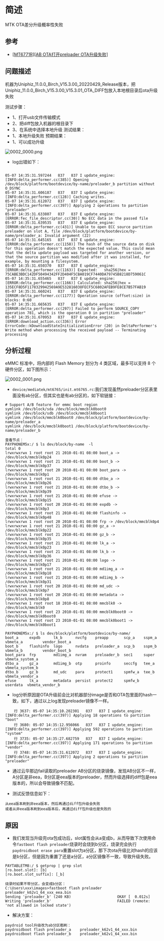 # 简述

MTK OTA差分升级概率性失败

## 参考

* [[MT6771R][AB OTA打开preloader OTA升级失败]](https://eservice.mediatek.com/eservice-portal/issue_manager/update/107699595)

## 问题描述

机器为Uniphiz_11.0.0_Birch_V15.3.00_20220429_Release版本，把Uniphiz_11.0.0_Birch_V15.3.00_V15.3.01_OTA_DIFF包放入本地根目录后ota升级失败

测试步骤：
* 1、打开usb文件传输模式
* 2、把diff包放入机器的根目录下
* 3、在系统中选择本地升级
测试结果：
* 1、本地升级失败
预期结果：
* 1、可以成功升级

![0002_0000.png](images/0002_0000.png)

* log出错如下：

```log

05-07 14:35:31.597244   837   837 I update_engine: [INFO:delta_performer.cc(385)] Opening /dev/block/platform/bootdevice/by-name/preloader_b partition without O_DSYNC
05-07 14:35:31.606187   837   837 I update_engine: [INFO:delta_performer.cc(128)] Caching writes.
05-07 14:35:31.612072   837   837 I update_engine: [INFO:delta_performer.cc(397)] Applying 2 operations to partition "preloader"
05-07 14:35:31.633807   837   837 E update_engine: [ERROR:fec_file_descriptor.cc(30)] No ECC data in the passed file
05-07 14:35:31.639535   837   837 E update_engine: [ERROR:delta_performer.cc(431)] Unable to open ECC source partition preloader on slot A, file /dev/block/platform/bootdevice/by-name/preloader_a: Invalid argument (22)
05-07 14:35:31.645165   837   837 E update_engine: [ERROR:delta_performer.cc(1158)] The hash of the source data on disk for this operation doesn't match the expected value. This could mean that the delta update payload was targeted for another version, or that the source partition was modified after it was installed, for example, by mounting a filesystem.
05-07 14:35:31.650370   837   837 E update_engine: [ERROR:delta_performer.cc(1163)] Expected:   sha256|hex = 75CABE3BDC142DF50494342FF2D404F5CBA019CF7440DA79745B8218D759061C
05-07 14:35:31.655465   837   837 E update_engine: [ERROR:delta_performer.cc(1166)] Calculated: sha256|hex = 135ECF8D5F1178329942569A9E532816038FECF5C6802AFEB9FE8CE7B57FAB19
05-07 14:35:31.660241   837   837 E update_engine: [ERROR:delta_performer.cc(1177)] Operation source (offset:size) in blocks: 0:60
05-07 14:35:31.665635   837   837 E update_engine: [ERROR:delta_performer.cc(297)] Failed to perform SOURCE_COPY operation 781, which is the operation 0 in partition "preloader"
05-07 14:35:31.670953   837   837 E update_engine: [ERROR:download_action.cc(336)] Error ErrorCode::kDownloadStateInitializationError (20) in DeltaPerformer's Write method when processing the received payload -- Terminating processing
```

## 分析过程

eMMC 标准中，将内部的 Flash Memory 划分为 4 类区域，最多可以支持 8 个硬件分区，如下图所示：

![0002_0001.png](images/0002_0001.png)

* `device/mediatek/mt6765/init.mt6765.rc`:我们发现虽然preloader分区表里面没有ab分区，但其实也是有ab分区的，如下软链接：
```SHELL
# Support A/B feature for emmc boot region
symlink /dev/block/sda /dev/block/mmcblk0boot0
symlink /dev/block/sdb /dev/block/mmcblk0boot1
symlink /dev/block/mmcblk0boot0 /dev/block/platform/bootdevice/by-name/preloader_a
symlink /dev/block/mmcblk0boot1 /dev/block/platform/bootdevice/by-name/preloader_b

查看节点：
PAYPHONEM5x:/ $ ls dev/block/by-name  -l
total 0
lrwxrwxrwx 1 root root 21 2010-01-01 08:00 boot_a -> /dev/block/mmcblk0p24
lrwxrwxrwx 1 root root 21 2010-01-01 08:00 boot_b -> /dev/block/mmcblk0p37
lrwxrwxrwx 1 root root 20 2010-01-01 08:00 boot_para -> /dev/block/mmcblk0p1
lrwxrwxrwx 1 root root 21 2010-01-01 08:00 dtbo_a -> /dev/block/mmcblk0p26
lrwxrwxrwx 1 root root 21 2010-01-01 08:00 dtbo_b -> /dev/block/mmcblk0p39
lrwxrwxrwx 1 root root 21 2010-01-01 08:00 efuse -> /dev/block/mmcblk0p15
lrwxrwxrwx 1 root root 20 2010-01-01 08:00 expdb -> /dev/block/mmcblk0p3
lrwxrwxrwx 1 root root 21 2010-01-01 08:00 flashinfo -> /dev/block/mmcblk0p48
lrwxrwxrwx 1 root root 20 2010-01-01 08:00 frp -> /dev/block/mmcblk0p4
lrwxrwxrwx 1 root root 21 2010-01-01 08:00 gz_a -> /dev/block/mmcblk0p22
lrwxrwxrwx 1 root root 21 2010-01-01 08:00 gz_b -> /dev/block/mmcblk0p35
lrwxrwxrwx 1 root root 21 2010-01-01 08:00 lk_a -> /dev/block/mmcblk0p23
lrwxrwxrwx 1 root root 21 2010-01-01 08:00 lk_b -> /dev/block/mmcblk0p36
lrwxrwxrwx 1 root root 21 2010-01-01 08:00 logo -> /dev/block/mmcblk0p17
lrwxrwxrwx 1 root root 21 2010-01-01 08:00 md1img_a -> /dev/block/mmcblk0p18
lrwxrwxrwx 1 root root 21 2010-01-01 08:00 md1img_b -> /dev/block/mmcblk0p31
lrwxrwxrwx 1 root root 20 2010-01-01 08:00 md_udc -> /dev/block/mmcblk0p7
lrwxrwxrwx 1 root root 20 2010-01-01 08:00 metadata -> /dev/block/mmcblk0p8
lrwxrwxrwx 1 root root 18 2010-01-01 08:00 mmcblk0 -> /dev/block/mmcblk0
lrwxrwxrwx 1 root root 23 2010-01-01 08:00 mmcblk0boot0 -> /dev/block/mmcblk0boot0
lrwxrwxrwx 1 root root 23 2010-01-01 08:00 mmcblk0boot1 -> /dev/block/mmcblk0boot1

PAYPHONEM5x:/ $ ls dev/block/platform/bootdevice/by-name/
boot_a     expdb      lk_b      nvcfg    preapp       scp_a    sspm_a    vbmeta_a         vendor_boot_a
boot_b     flashinfo  logo      nvdata   preloader_a  scp_b    sspm_b    vbmeta_b         vendor_boot_b
boot_para  frp        md1img_a  nvram    preloader_b  sec1     super     vbmeta_system_a
dtbo_a     gz_a       md1img_b  otp      proinfo      seccfg   tee_a     vbmeta_system_b
dtbo_b     gz_b       md_udc    para     protect1     spmfw_a  tee_b     vbmeta_vendor_a
efuse      lk_a       metadata  persist  protect2     spmfw_b  userdata  vbmeta_vendor_b
```

* log分析原因是OTA升级前会比对机器部分image是否和OTA包里面的hash一致，如下，通过以上log发现preloader镜像不一样。

```log
	行 3637: 05-07 14:35:10.202301   837   837 I update_engine: [INFO:delta_performer.cc(397)] Applying 18 operations to partition "boot"
	行 3680: 05-07 14:35:12.956066   837   837 I update_engine: [INFO:delta_performer.cc(397)] Applying 592 operations to partition "system"
	行 3735: 05-07 14:35:27.682759   837   837 I update_engine: [INFO:delta_performer.cc(397)] Applying 171 operations to partition "vendor"
	行 3748: 05-07 14:35:31.612072   837   837 I update_engine: [INFO:delta_performer.cc(397)] Applying 2 operations to partition "preloader"
```

* 通过云华那边fail读取的preloader AB分区的烧录镜像，发现AB分区不一样，A分区是非eea，B分区是eea版本的preloader，然而升级选择的diff包是eea版本的，所以会导致镜像不匹配。

* 测试反馈信息如下：

```
从eea版本刷到非eea版本，然后再通过diff包升级会失败
或者从非eea版本刷到eea版本后，再通过diff包升级也是失败的
```

## 原因

* 我们发现当升级完ota包成功后，slot属性会从a变成b，从而导致下次使用命令`fastboot flash preloader`烧录时会烧到b分区，烧录完会执行`paydroidboot erase para`重置slot为a分区，那下次ota升级比对hash的应该是b分区，但是因为重置了还是a分区，a分区镜像不一致，导致升级失败。

```
PAYTABLETM8:/ $ getprop | grep slot
[ro.boot.slot]: [b]
[ro.boot.slot_suffix]: [_b]

烧录时如果不带分区，会变成b分区：
C:\Users\xxx\images>fastboot flash preloader preloader_k62v1_64_xxx_eea.bin
Sending 'preloader_b' (240 KB)                     OKAY [  0.012s]
Writing 'preloader_b'                              FAILED (remote: 'not allowed in locked state')
```

* 解决方案：

```log
paydroid tool升级改为ab分区都刷：
paydroidboot flash preloader_a    preloader_k62v1_64_xxx.bin
paydroidboot flash preloader_b    preloader_k62v1_64_xxx.bin
```